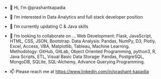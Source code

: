 - 👋 Hi, I’m @prashantkapadia
- 👀 I’m interested in Data Analytics and full stack developer position
- 🌱 I’m currently updating C & Java skills
- 💞️ I’m looking to collaborate on ...
Web Development: Flask, JavaScript, HTML, CSS, JSON, Bootstrap.	
Data Analysis: Pandas, NumPy, D3, Plotly, Excel, Access, VBA, Matplotlib, Tableau, Machine Learning.
	Methodology: GitHub, GitLab, Object Oriented Programming, python3, R, Java Scripts, ETL, Visual Basic 
	Data Storage: Pandas, PostgreSQL, MongoDB, SQLite, SQL-Alchemy, Advance Querying
	Programming. 

- 📫 Please reach me at https://www.linkedin.com/in/prashant-kapadia

<!---
prashantkapadia/prashantkapadia is a ✨ special ✨ repository because its `README.md` (this file) appears on your GitHub profile.
You can click the Preview link to take a look at your changes.
--->
